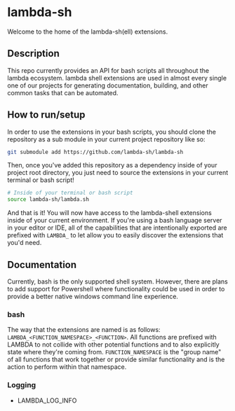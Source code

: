 # lambda-sh
Welcome to the home of the lambda-sh(ell) extensions. 

## Description
This repo currently provides an API for bash scripts all throughout the lambda ecosystem. lambda shell extensions are used in almost every single one of our projects for generating documentation, building, and other common tasks that can be automated.

## How to run/setup
In order to use the extensions in your bash scripts, you should clone the repository as a sub module in your current project repository like so:
```bash
git submodule add https://github.com/lambda-sh/lambda-sh
```

Then, once you've added this repository as a dependency inside of your project root directory, you just need to source the extensions in your current terminal or bash script!

```bash
# Inside of your terminal or bash script
source lambda-sh/lambda.sh
```

And that is it! You will now have access to the lambda-shell extensions inside of your current environment. If you're using a bash language server in your editor or IDE, all of the capabilities that are intentionally exported are prefixed with `LAMBDA_` to let allow you to easily discover the extensions that you'd need.

## Documentation
Currently, bash is the only supported shell system. However, there are plans to add support for Powershell where functionality could be used in order to provide a better native windows command line experience.

### bash
The way that the extensions are named is as follows: `LAMBDA_<FUNCTION_NAMESPACE>_<FUNCTION>`. All functions are prefixed with LAMBDA to not collide with other potential functions and to also explicitly state where they're coming from. `FUNCTION_NAMESPACE` is the "group name" of all functions that work together or provide similar functionality and <FUNCTION> is the action to perform within that namespace.
### Logging
* LAMBDA_LOG_INFO
